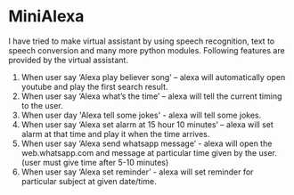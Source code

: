 # MiniAlexa

I have tried to make virtual assistant by using speech recognition, text to speech conversion and many more python modules. Following features are provided by the virtual assistant.

1)	When user say ‘Alexa play believer song’ – alexa will automatically open youtube and play the first search result.
2)	When user say ‘Alexa what’s the time’ – alexa will tell the current timing to the user.
3)  When user day 'Alexa tell some jokes' - alexa will tell some jokes.
4)  When user say ‘Alexa set alarm at 15 hour 10 minutes’ – alexa will set alarm at that time and play it when the time arrives.
5)  When user say ‘Alexa send whatsapp message’ - alexa will open the web.whatsapp.com and message at particular time given by the user.(user must give time after 5-10 minutes)
6)  When user say ‘Alexa set reminder’ - alexa will set reminder for particular subject at given date/time.
